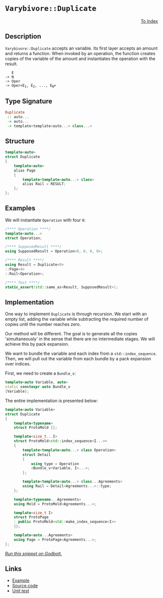 <!-- Copyright 2024 Feng Mofan
SPDX-License-Identifier: Apache-2.0 -->

# `Varybivore::Duplicate`

<p style='text-align: right;'><a href="../../../facilities/metafunctions.md#varybivore-duplicate">To Index</a></p>

## Description

`Varybivore::Duplicate` accepts an variable.
Its first layer accepts an amount and returns a function.
When invoked by an operation, the function creates copies of the variable of the amount and instantiates the operation with the result.

<pre><code>   E
-> N
-> Oper
-> Oper&lt;E<sub>1</sub>, E<sub>2</sub>, ..., E<sub>N</sub>&gt;</code></pre>

## Type Signature

```Haskell
Duplicate
 :: auto...
 -> auto...
 -> template<template<auto...> class...>
```

## Structure

```C++
template<auto>
struct Duplicate
{
    template<auto>
    alias Page
    {
        template<template<auto...> class>
        alias Rail = RESULT;
    };
};
```

## Examples

We will instantiate `Operation` with four `0`:

```C++
/**** Operation ****/
template<auto...>
struct Operation;

/**** SupposedResult ****/
using SupposedResult = Operation<0, 0, 0, 0>;

/**** Result ****/
using Result = Duplicate<0>
::Page<4>
::Rail<Operation>;

/**** Test ****/
static_assert(std::same_as<Result, SupposedResult>);
```

## Implementation

One way to implement `Duplicate` is through recursion.
We start with an empty list, adding the variable while subtracting the required number of copies until the number reaches zero.

Our method will be different.
The goal is to generate all the copies 'simultaneously' in the sense that there are no intermediate stages.
We will achieve this by pack expansion.

We want to bundle the variable and each index from a `std::index_sequence`.
Then, we will pull out the variable from each bundle by a pack expansion over indices.

First, we need to create a `Bundle_v`:

```C++
template<auto Variable, auto>
static constexpr auto Bundle_v
{Variable};
```

The entire implementation is presented below:

```C++
template<auto Variable>
struct Duplicate
{
    template<typename>
    struct ProtoMold {};

    template<size_t...I>
    struct ProtoMold<std::index_sequence<I...>>
    {
        template<template<auto...> class Operation>
        struct Detail
        {
            using type = Operation
            <Bundle_v<Variable, I>...>;
        };

        template<template<auto...> class...Agreements>
        using Rail = Detail<Agreements...>::type;
    };

    template<typename...Agreements>
    using Mold = ProtoMold<Agreements...>;

    template<size_t I>
    struct ProtoPage
    : public ProtoMold<std::make_index_sequence<I>>
    {};

    template<auto...Agreements>
    using Page = ProtoPage<Agreements...>;
};
```

[*Run this snippet on Godbolt.*](https://godbolt.org/#z:OYLghAFBqd5QCxAYwPYBMCmBRdBLAF1QCcAaPECAMzwBtMA7AQwFtMQByARg9KtQYEAysib0QXACx8BBAKoBnTAAUAHpwAMvAFYTStJg1DIApACYAQuYukl9ZATwDKjdAGFUtAK4sGIAKwAzKSuADJ4DJgAcj4ARpjEIABsAOykAA6oCoRODB7evgHBmdmOAuGRMSzxiam2mPZlDEIETMQE%2BT5%2BQfWNuS1tBBXRcQnJaQqt7Z2FPZODw1U14wCUtqhexMjsHAD0AFSHR8cnp/u7JhoAggdHANQAIpjprozIeJgKd8cX17dnAJOvyulxBZkCEWQ3iwdxMgTcXkctEIAE84dhQeYIQwoV4YXC3MhJugsFR0Zi/oCqUDQf99ncAJIsdL0NiCJhNb5HYF06mA4G0453CxeBjoegAfQAblzDsCCJhmQYFQSmIjUHcAGptPBMWL0Uh3NVEcnXeaOZB3NAMSaYVTpYhG9XC0XizDSzEpCza4i6/WYEwpB5wqzXQX3B5eFl4UQK2XnUEKpUcgPw40an1%2B%2Bimq6TYheByPKPI2MBsNe0F3Kt3JMslMEggol7MNg56t3PMFgh3ZTEVBEACynnQsIrQZDFKu7drytTbmyAC93QQAHRrhlt6udwu9/uoIe0dAE4kgEARLCqCVKACOXjec4Za5X5MCGOu7cDoan7erM/r8L/FU03VJ90StAwFC%2BAB5F5iA5XJNx/DsCHzQsnlaOhKyQ0cv2wn8vGyIwaybTBYUCB47hghJ4IELC8KrAkRTFSUpQJTM9QNRl0VA18J3fbDA2DQIvzon9ALncTVRAtcwKhJhIKfK5gGITBFUYAgFEQ/DCOAO4ACUmDoMiKPQwzaAJJSVLUwQFB47BT0bF4%2BO/Bjx2Eydp0VOsgLcRzGFYTBFOU1S2Q0rSCIiXSDxHOEKN3Qdhws4LrI0uznNEyT4UXZcuN4/iq23bt4tQZQmGAMsXLuEA7nSLx9RjHs%2BwSw9jwIdBTxYJgAGt3XPO0r0wW97wJDdeLyyrP0E9L8prLzZykoggqs0LNPG9sIqI0ryuMxq9y2udLJC9TbJksaRLckTKT5H5w0OO5sFUVgWVIm6ruuuVJzpSjYJohh43lOb/zcdM0rNFCu2%2B6immmm4hSEKMSkwdA9M%2BLxaG7V6rg23T4fSRHkdR9GdqouDofhDRDQpu4qY0F9Lth%2B4UYUNGMe5UFsf0wnu1ioto1LAlafG099oJSQc1PAzMPhEnfrpz6hQAFU%2BVmPrB%2BDkAleSlHaCATxABQAs11a3CZlnDVx/HTfR9EVhDDg1loTh/F4PwOC0UhUE4NxrGsDsNi2UisR4UgCE0e21i6gJJBXDQAA4zDMABOROuH8OPY64FIUmkR2OEkXgWAkDQKdd93PY4XgFBACnQ7d%2B3SDgWAYEQEANgIWqCHISg0GZOgEiiALOFUWOkgAWiSSQ7mAZBLSkFczF4JHCBIPB2q4GRBBEMR2CkDf5CUNQw9IXR14Adzg9JOB4B2nZdo/y6gxEO7uVAqDuYex4nqeZ7uOezDuCAHhe70EdEHFYvBa5aDWBAJAPd0h9zIBQCAcCEEgGAFIMwfA6AKmIFXCAsQj6xAiG0FEV9eBEOYMQFEUFYjaEwA4MhpAe6hSggwWgpC66kCwLELwwBga0FoFXbgvAsCdSMOITh%2BAVIODwFKT4R87T0MRDsYOEQFS53dsiWIcEqEeCwEfFCeBC7CNIHI4gsQsiYCeGI4AyIjBhzWFQAwwAFCag%2BKfKirtg78E3qIcQu8fH7xUOoThJ99CGGMD7Sw%2Bg8CxCrpANYqB0hNCEaPYksVTCWGsGYMuZjfRYHiRANYdh6FNBcGKGYfh15hAiCMaoYx14lByAISpegmlNEWKMRI68SkyIEAMaYnguh6F6U0AZQxalLAabYKYHQhmFB6bMzp9TunFP9tsCQN8ODO1IKXXg5d34j3HpPaes9o7/wgLgZeoDwRcHASHBxawECYCYFgRIRTSCR0kIEFcidAjZw0JIMwkgkjF38EkRO%2BhOD51IIXQIXAVxJC4EkWOicM5JH8JIVOfyki7PvpwSu1cHl12gc3GBrcn6Ii7sg1AwD%2B6Dw4G0FgUoUijyYOBCJv9E4rgRe7JeRB8l6ECVvfx0hAmKGCUfXQmDz5MEvsIrZOy9ke04I/duiIX5vw/scjlREuDct5QAoB8CQGwnBGYe5kD67kpQSA6ltqxhySMPqrgFMaDowSHgghnCKEkMYb6qhNC6EMJMcw9SrD2FH24bw/hgjGGiIiRI92UjSmyPkZwxRyBlGMLUQ0I%2BWidEoj0Tsd2hjjHBzMRYpQ1jE2RQcXwZxrj3GeMYcKvxO8xWyAlYfUJIBMEGHsZkqw0StGFMSck3IqT0nkSHdk3JCR8nyISb0VNzgICuFadUsUyzliNKyM0vI8yqkZH3R0yZXSRkNFXc0WZm6V19JvQsc9KyRm3qPa%2Bp9lQL13PWJsDZP7c5KvxRwQ5n9J5Ot0vqnlMcAFXIFWa%2BFlrHmkGea8sYHzc4wrhdywFKR/CJyzoEIFIKsV4s4eXQlNd62Nxbm3Du9raUmvpWwTgTKv4sAUFKS0UooOzkmIvfAArV5CtkCKjte9u0hPdroYIsr5XXyhdsu%2B5HVWUu7K/d%2B7HOPcd4ymSYRrGMIIQ4EJDJKG6wMM3apBDrEhcbxtKfVEo%2BMEAlKoCeWCPW4MoN692AaOHBz80G0pjCw2CAjRw5NmAeF8LEHGkxCbxElpEXgaRjg5FCL5aoJRCoc2CDzZwgtJDi0GN9OW3glbLE1vEXWszTiypNswB45srbRPtokJ2wQkmpUgGCAOyJWSR2xLHR7CdAghG7BPLOywOT9l5NXkuj5ozcjlPcO%2Brd6Ad3TPabkO923yjPt3fesZb6CjHqW/0pZB3pnzEGadj97RNurN/QHTZimgMqZA25yeHGuN3B49y5zsHBMkAQ3ciByHUNvMoFsrDfbuWBECP4NOWLi4I5SCisjZcCW2CJValYEcQCSH8L8zOKRi6x0kCnLg8czC4tzoEZTWOK7EqgVshemP9nY7x2sMx2RnCSCAA)

## Links

- [Example](../../../code/facilities/metafunctions/varybivore/duplicate/implementation.hpp)
- [Source code](../../../../conceptrodon/varybivore/duplicate.hpp)
- [Unit test](../../../../tests/unit/metafunctions/varybivore/duplicate.test.hpp)

